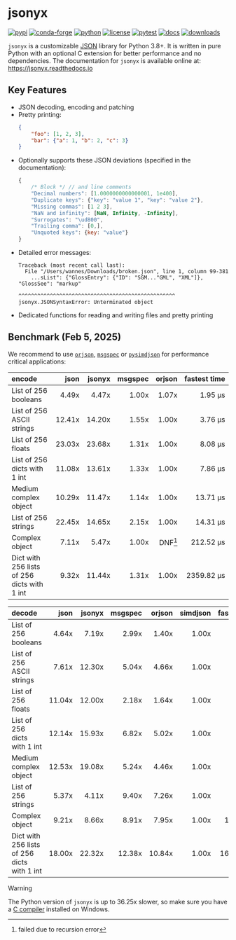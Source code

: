 # jsonyx

[![pypi](https://img.shields.io/pypi/v/jsonyx.svg)](http://pypi.org/project/jsonyx)
[![conda-forge](https://img.shields.io/conda/vn/conda-forge/jsonyx.svg)](https://anaconda.org/conda-forge/jsonyx)
[![python](https://img.shields.io/pypi/pyversions/jsonyx.svg)](http://pypi.org/project/jsonyx)
[![license](https://img.shields.io/pypi/l/jsonyx.svg)](http://pypi.org/project/jsonyx)
[![pytest](https://github.com/nineteendo/jsonyx/actions/workflows/pytest.yml/badge.svg?branch=main)](https://github.com/nineteendo/jsonyx/actions/workflows/pytest.yml)
[![docs](https://readthedocs.org/projects/jsonyx/badge/?version=stable)](https://jsonyx.readthedocs.io/en/stable/?badge=stable)
[![downloads](https://img.shields.io/pypi/dm/jsonyx.svg)](http://pypi.org/project/jsonyx)

`jsonyx` is a customizable [JSON](http://json.org) library for Python 3.8+. It
is written in pure Python with an optional C extension for better performance
and no dependencies. The documentation for `jsonyx` is available online at:
https://jsonyx.readthedocs.io

## Key Features

- JSON decoding, encoding and patching
- Pretty printing:
    ```json
    {
        "foo": [1, 2, 3],
        "bar": {"a": 1, "b": 2, "c": 3}
    }
    ```
- Optionally supports these JSON deviations (specified in the documentation):
    ```javascript
    {
        /* Block */ // and line comments
        "Decimal numbers": [1.0000000000000001, 1e400],
        "Duplicate keys": {"key": "value 1", "key": "value 2"},
        "Missing commas": [1 2 3],
        "NaN and infinity": [NaN, Infinity, -Infinity],
        "Surrogates": "\ud800",
        "Trailing comma": [0,],
        "Unquoted keys": {key: "value"}
    }
    ```
- Detailed error messages:
    ```none
    Traceback (most recent call last):
      File "/Users/wannes/Downloads/broken.json", line 1, column 99-381
        ...sList": {"GlossEntry": {"ID": "SGM..."GML", "XML"]}, "GlossSee": "markup"
                                  ^^^^^^^^^^^^^^^^^^^^^^^^^^^^^^^^^^^^^^^^^^^^^^^^^^
    jsonyx.JSONSyntaxError: Unterminated object
    ```
- Dedicated functions for reading and writing files and pretty printing

## Benchmark (Feb 5, 2025)

We recommend to use [`orjson`](https://pypi.org/project/orjson),
[`msgspec`](https://pypi.org/project/msgspec) or
[`pysimdjson`](https://pypi.org/project/pysimdjson) for performance critical
applications:

| encode                                      |   json | jsonyx | msgspec |  orjson | fastest time |
|:--------------------------------------------|-------:|-------:|--------:|--------:|-------------:|
| List of 256 booleans                        |  4.49x |  4.47x |   1.00x |   1.07x |      1.95 μs |
| List of 256 ASCII strings                   | 12.41x | 14.20x |   1.55x |   1.00x |      3.76 μs |
| List of 256 floats                          | 23.03x | 23.68x |   1.31x |   1.00x |      8.08 μs |
| List of 256 dicts with 1 int                | 11.08x | 13.61x |   1.33x |   1.00x |      7.86 μs |
| Medium complex object                       | 10.29x | 11.47x |   1.14x |   1.00x |     13.71 μs |
| List of 256 strings                         | 22.45x | 14.65x |   2.15x |   1.00x |     14.31 μs |
| Complex object                              |  7.11x |  5.47x |   1.00x | DNF[^1] |    212.52 μs |
| Dict with 256 lists of 256 dicts with 1 int |  9.32x | 11.44x |   1.31x |   1.00x |   2359.82 μs |

| decode                                      |   json | jsonyx | msgspec | orjson | simdjson | fastest time |
|:--------------------------------------------|-------:|-------:|--------:|-------:|---------:|-------------:|
| List of 256 booleans                        |  4.64x |  7.19x |   2.99x |  1.40x |    1.00x |      1.42 μs |
| List of 256 ASCII strings                   |  7.61x | 12.30x |   5.04x |  4.66x |    1.00x |      2.87 μs |
| List of 256 floats                          | 11.04x | 12.00x |   2.18x |  1.64x |    1.00x |      6.23 μs |
| List of 256 dicts with 1 int                | 12.14x | 15.93x |   6.82x |  5.02x |    1.00x |      6.22 μs |
| Medium complex object                       | 12.53x | 19.08x |   5.24x |  4.46x |    1.00x |      7.72 μs |
| List of 256 strings                         |  5.37x |  4.11x |   9.40x |  7.26x |    1.00x |     17.52 μs |
| Complex object                              |  9.21x |  8.66x |   8.91x |  7.95x |    1.00x |    130.93 μs |
| Dict with 256 lists of 256 dicts with 1 int | 18.00x | 22.32x |  12.38x | 10.84x |    1.00x |   1622.21 μs |

> [!WARNING]
> The Python version of `jsonyx` is up to 36.25x slower, so make sure you have
> a [C compiler](https://wiki.python.org/moin/WindowsCompilers) installed on
> Windows.

[^1]: failed due to recursion error